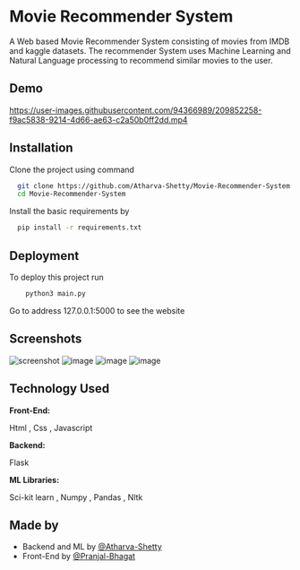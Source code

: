 #                          Movie Recommender System

A Web based Movie Recommender System consisting of movies from IMDB and kaggle datasets.
The recommender System uses Machine Learning and Natural Language processing to recommend similar movies to the user.




## Demo


https://user-images.githubusercontent.com/94366989/209852258-f9ac5838-9214-4d66-ae63-c2a50b0ff2dd.mp4






## Installation
Clone the project using command

```bash
  git clone https://github.com/Atharva-Shetty/Movie-Recommender-System.git
  cd Movie-Recommender-System

```
    
Install the basic requirements by 

```bash
  pip install -r requirements.txt
```


## Deployment

To deploy this project run

```bash
    python3 main.py
```

Go to address 127.0.0.1:5000 to see the website

## Screenshots
![screenshot](https://user-images.githubusercontent.com/94366989/209110583-1f6e7335-6a75-42dc-9431-45f61876fe83.jpg)
![image](https://user-images.githubusercontent.com/94366989/209110741-2d119376-5e5f-424d-a130-782a69fb2ee7.png)
![image](https://user-images.githubusercontent.com/94366989/209110808-8955f9c2-ee1a-48ed-a27d-40daf3da027d.png)
![image](https://user-images.githubusercontent.com/94366989/209112998-f2ae8131-ca84-4cd9-a189-331429da89f9.png)





## Technology Used

**Front-End:**

Html , Css , Javascript

**Backend:** 

Flask


**ML Libraries:** 

 Sci-kit learn , Numpy , Pandas , Nltk
 
 






## Made by

- Backend and ML by [@Atharva-Shetty](https://www.github.com/Atharva-Shetty)
- Front-End by [@Pranjal-Bhagat](https://github.com/Pranjal-2004)
